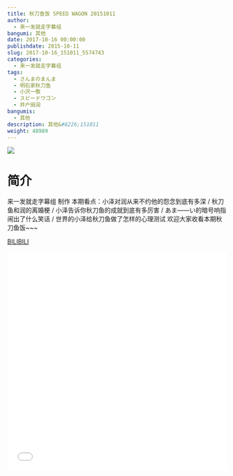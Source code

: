 ```yaml
---
title: 秋刀鱼饭 SPEED WAGON 20151011
author: 
  - 来一发就走字幕组
bangumi: 其他
date: 2017-10-16 00:00:00
publishdate: 2015-10-11
slug: 2017-10-16_151011_5574743
categories: 
  - 来一发就走字幕组
tags: 
  - さんまのまんま
  - 明石家秋刀鱼
  - 小沢一敬
  - スピードワゴン
  - 井户田润
bangumis: 
  - 其他
description: 其他&#8226;151011
weight: 48989
---
```


![](https://i.imgur.com/BmQvZcK.jpg)

# 简介  
来一发就走字幕组 制作 本期看点：小泽对润从来不约他的怨念到底有多深 / 秋刀鱼和润的离婚梗 / 小泽告诉你秋刀鱼的成就到底有多厉害 / あま——い的暗号响指闹出了什么笑话 / 世界的小泽给秋刀鱼做了怎样的心理测试 欢迎大家收看本期秋刀鱼饭~~~

  [BILIBILI](https://www.bilibili.com/video/av5574743/)


  <iframe src="//www.bilibili.com/html/html5player.html?cid=9054324&aid=5574743" width="100%" height="500" frameborder="0" allowfullscreen="allowfullscreen"></iframe>
